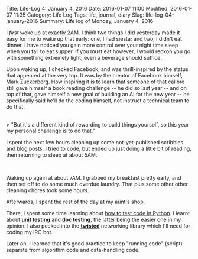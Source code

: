 Title: Life-Log 4: January 4, 2016
Date: 2016-01-07 11:00
Modified: 2016-01-07 11:35
Category: Life Log
Tags: life, journal, diary
Slug: life-log-04-january-2016
Summary: Life log of Monday, January 4, 2016




I _first_ woke up at exactly 2AM. I think two things I did yesterday made it easy for me to wake up that early: one, I had siesta; and two, I didn't eat dinner. I have noticed you gain more control over your night time sleep when you fail to eat supper. If you must eat however, I would reckon you go with something extremely light; even a beverage should suffice.

Upon waking up, I checked Facebook, and was thrill-inspired by the status that appeared at the very top. It was by the creator of Facebook himself, Mark Zuckerberg. How inspiring it is to learn that someone of that calibre still gave himself a book reading challenge -- he did so last year -- and on top of that, gave himself a new goal of building an AI for the new year -- he specifically said he'll do the coding himself, not instruct a technical team to do that.

<br/>
> "But it's a different kind of rewarding to build things yourself, so this year my personal challenge is to do that."

<br/>

I spent the next few hours cleaning up some not-yet-published scribbles and blog posts. I tried to code, but ended up just doing a little bit of reading, then returning to sleep at about 5AM.

<br />

Waking up again at about 7AM. I grabbed my breakfast pretty early, and then set off to do some much overdue laundry. That plus some other other cleaning chores took some hours.

Afterwards, I spent the rest of the day at my aunt's shop.

There, I spent some time learning about [how to test code in Python](http://docs.python-guide.org/en/latest/writing/tests/). I learnt about __[unit testing](http://pythontesting.net/framework/unittest/unittest-introduction/)__ and __[doc testing](http://pythontesting.net/framework/doctest-introduction/#example)__, the latter being the easier one in my opinion. I also peeked into the __[twisted](http://twistedmatrix.com/documents/current/api/index.html)__ networking library which I'll need for coding my IRC bot.

Later on, I learned that it's good practice to keep "running code" (script) separate from algorithm code and data-handling code.
